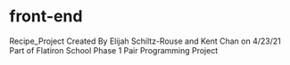 # front-end
Recipe_Project
Created By Elijah Schiltz-Rouse and Kent Chan on 4/23/21
Part of Flatiron School Phase 1 Pair Programming Project
